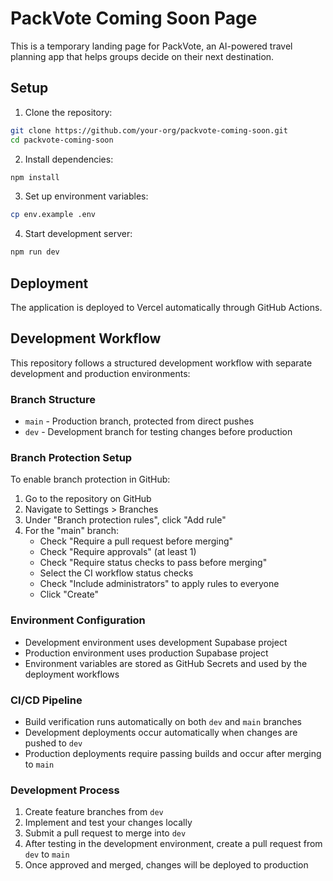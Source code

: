 # PackVote Coming Soon Page

This is a temporary landing page for PackVote, an AI-powered travel planning app that helps groups decide on their next destination.

## Setup

1. Clone the repository:
```bash
git clone https://github.com/your-org/packvote-coming-soon.git
cd packvote-coming-soon
```

2. Install dependencies:
```bash
npm install
```

3. Set up environment variables:
```bash
cp env.example .env
```

4. Start development server:
```bash
npm run dev
```

## Deployment

The application is deployed to Vercel automatically through GitHub Actions.

## Development Workflow

This repository follows a structured development workflow with separate development and production environments:

### Branch Structure
- `main` - Production branch, protected from direct pushes
- `dev` - Development branch for testing changes before production

### Branch Protection Setup
To enable branch protection in GitHub:

1. Go to the repository on GitHub
2. Navigate to Settings > Branches
3. Under "Branch protection rules", click "Add rule"
4. For the "main" branch:
   - Check "Require a pull request before merging"
   - Check "Require approvals" (at least 1)
   - Check "Require status checks to pass before merging"
   - Select the CI workflow status checks
   - Check "Include administrators" to apply rules to everyone
   - Click "Create"

### Environment Configuration
- Development environment uses development Supabase project
- Production environment uses production Supabase project
- Environment variables are stored as GitHub Secrets and used by the deployment workflows

### CI/CD Pipeline
- Build verification runs automatically on both `dev` and `main` branches
- Development deployments occur automatically when changes are pushed to `dev`
- Production deployments require passing builds and occur after merging to `main`

### Development Process
1. Create feature branches from `dev`
2. Implement and test your changes locally
3. Submit a pull request to merge into `dev`
4. After testing in the development environment, create a pull request from `dev` to `main`
5. Once approved and merged, changes will be deployed to production
